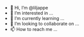 - 👋 Hi, I’m @liljappe
- 👀 I’m interested in ...
- 🌱 I’m currently learning ...
- 💞️ I’m looking to collaborate on ...
- 📫 How to reach me ...

<!---
liljappe/liljappe is a ✨ special ✨ repository because its `README.md` (this file) appears on your GitHub profile.
You can click the Preview link to take a look at your changes.
--->
